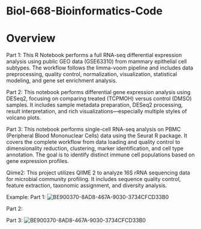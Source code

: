 # Biol-668-Bioinformatics-Code

# Overview
Part 1: This R Notebook performs a full RNA-seq differential expression analysis using public GEO data (GSE63310) from mammary epithelial cell subtypes. The workflow follows the limma-voom pipeline and includes data preprocessing, quality control, normalization, visualization, statistical modeling, and gene set enrichment analysis.

Part 2: This notebook performs differential gene expression analysis using DESeq2, focusing on comparing treated (TCPMOH) versus control (DMSO) samples. It includes sample metadata preparation, DESeq2 processing, result interpretation, and rich visualizations—especially multiple styles of volcano plots.

Part 3: This notebook performs single-cell RNA-seq analysis on PBMC (Peripheral Blood Mononuclear Cells) data using the Seurat R package. It covers the complete workflow from data loading and quality control to dimensionality reduction, clustering, marker identification, and cell type annotation. The goal is to identify distinct immune cell populations based on gene expression profiles.

Qiime2: This project utilizes QIIME 2 to analyze 16S rRNA sequencing data for microbial community profiling. It includes sequence quality control, feature extraction, taxonomic assignment, and diversity analysis.

Example: 
Part 1:
![BE900370-8AD8-467A-9030-3734CFCD33B0](https://github.com/user-attachments/assets/d22e41e9-ff95-4ceb-9ef4-a57662363f50)

Part 2:


Part 3: 
![BE900370-8AD8-467A-9030-3734CFCD33B0](https://github.com/user-attachments/assets/1f6b56d2-829c-4cff-b597-ab74a5af26e1)

